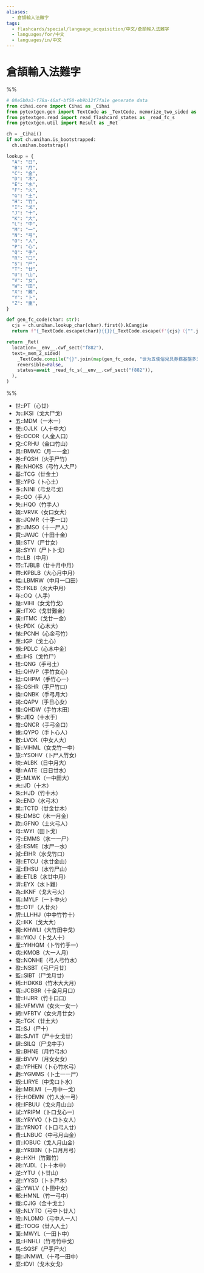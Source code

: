 ```yaml
---
aliases:
  - 倉頡輸入法難字
tags:
  - flashcards/special/language_acquisition/中文/倉頡輸入法難字
  - languages/for/中文
  - languages/in/中文
---
```


# 倉頡輸入法難字

%%

```Python
# 08e5b0a3-f78a-46af-bf50-eb9b12f7fa1e generate data
from cihai.core import Cihai as _Cihai
from pytextgen.gen import TextCode as _TextCode, memorize_two_sided as _mem_2_sided
from pytextgen.read import read_flashcard_states as _read_fc_s
from pytextgen.util import Result as _Ret

ch = _Cihai()
if not ch.unihan.is_bootstrapped:
  ch.unihan.bootstrap()

lookup = {
  "A": "日",
  "B": "月",
  "C": "金",
  "D": "木",
  "E": "水",
  "F": "火",
  "G": "土",
  "H": "竹",
  "I": "戈",
  "J": "十",
  "K": "大",
  "L": "中",
  "M": "一",
  "N": "弓",
  "O": "人",
  "P": "心",
  "Q": "手",
  "R": "口",
  "S": "尸",
  "T": "廿",
  "U": "山",
  "V": "女",
  "W": "田",
  "X": "難",
  "Y": "卜",
  "Z": "重",
}

def gen_fc_code(char: str):
  cjs = ch.unihan.lookup_char(char).first().kCangjie
  return f"{_TextCode.escape(char)}{{}}{_TextCode.escape(f'{cjs}（{"".join(lookup.get(cj, cj) for cj in cjs)}）')}"

return _Ret(
  location=__env__.cwf_sect("f882"),
  text=_mem_2_sided(
    _TextCode.compile("{}".join(map(gen_fc_code, "世为五使俗兌具券務基壟多夫失娛害家實展屬巾带帶幅幣年幾廉廣快悌應懶成扭扺抵招換揭播擊擔據數斷旅映曝更未朱染業槓款母污浸減港滬滿濟為焉無牌犮獨率産病發盈監稀窩管經網美耳聯肆股臘處虧蝦融衍視試該證費資贏身辣逆遊還郵鐵隧險難面風馬麵麼"))),
    reversible=False,
    states=await _read_fc_s(__env__.cwf_sect("f882")),
  ),
)
```

%%

<!--08e5b0a3-f78a-46af-bf50-eb9b12f7fa1e generate section="f882"--><!-- The following content is generated at 2024-01-13T10:34:44.722105+08:00. Any edits will be overridden! -->

- 世::PT（心廿） <!--SR:!2024-01-15,7,268-->
- 为::IKSI（戈大尸戈） <!--SR:!2024-01-24,16,308-->
- 五::MDM（一木一） <!--SR:!2024-01-26,18,308-->
- 使::OJLK（人十中大） <!--SR:!2024-01-22,14,308-->
- 俗::OCOR（人金人口） <!--SR:!2024-01-25,17,308-->
- 兌::CRHU（金口竹山） <!--SR:!2024-01-25,17,305-->
- 具::BMMC（月一一金） <!--SR:!2024-01-18,11,285-->
- 券::FQSH（火手尸竹） <!--SR:!2024-01-24,12,265-->
- 務::NHOKS（弓竹人大尸） <!--SR:!2024-01-26,18,305-->
- 基::TCG（廿金土） <!--SR:!2024-01-26,18,305-->
- 壟::YPG（卜心土） <!--SR:!2024-01-21,13,285-->
- 多::NINI（弓戈弓戈） <!--SR:!2024-01-16,13,293-->
- 夫::QO（手人） <!--SR:!2024-01-24,16,305-->
- 失::HQO（竹手人） <!--SR:!2024-01-21,9,265-->
- 娛::VRVK（女口女大） <!--SR:!2024-01-19,11,285-->
- 害::JQMR（十手一口） <!--SR:!2024-01-14,1,270-->
- 家::JMSO（十一尸人） <!--SR:!2024-01-14,6,245-->
- 實::JWJC（十田十金） <!--SR:!2024-01-14,1,270-->
- 展::STV（尸廿女） <!--SR:!2024-01-24,16,305-->
- 屬::SYYI（尸卜卜戈） <!--SR:!2024-01-19,11,285-->
- 巾::LB（中月） <!--SR:!2024-01-25,17,305-->
- 带::TJBLB（廿十月中月） <!--SR:!2024-01-14,1,270-->
- 帶::KPBLB（大心月中月） <!--SR:!2024-01-14,1,270-->
- 幅::LBMRW（中月一口田） <!--SR:!2024-01-25,17,305-->
- 幣::FKLB（火大中月） <!--SR:!2024-01-25,17,305-->
- 年::OQ（人手） <!--SR:!2024-01-22,14,308-->
- 幾::VIHI（女戈竹戈） <!--SR:!2024-02-05,24,274-->
- 廉::ITXC（戈廿難金） <!--SR:!2024-01-16,9,265-->
- 廣::ITMC（戈廿一金） <!--SR:!2024-01-20,13,285-->
- 快::PDK（心木大） <!--SR:!2024-01-16,12,254-->
- 悌::PCNH（心金弓竹） <!--SR:!2024-01-22,14,308-->
- 應::IGP（戈土心） <!--SR:!2024-01-17,4,310-->
- 懶::PDLC（心木中金） <!--SR:!2024-02-03,22,273-->
- 成::IHS（戈竹尸） <!--SR:!2024-02-14,33,293-->
- 扭::QNG（手弓土） <!--SR:!2024-01-14,1,270-->
- 扺::QHVP（手竹女心） <!--SR:!2024-01-14,2,225-->
- 抵::QHPM（手竹心一） <!--SR:!2024-01-17,4,310-->
- 招::QSHR（手尸竹口） <!--SR:!2024-01-26,18,305-->
- 換::QNBK（手弓月大） <!--SR:!2024-01-25,17,305-->
- 揭::QAPV（手日心女） <!--SR:!2024-01-14,7,265-->
- 播::QHDW（手竹木田） <!--SR:!2024-01-17,9,285-->
- 擊::JEQ（十水手） <!--SR:!2024-01-25,17,305-->
- 擔::QNCR（手弓金口） <!--SR:!2024-01-19,12,285-->
- 據::QYPO（手卜心人） <!--SR:!2024-01-24,16,305-->
- 數::LVOK（中女人大） <!--SR:!2024-01-25,17,305-->
- 斷::VIHML（女戈竹一中） <!--SR:!2024-01-20,12,285-->
- 旅::YSOHV（卜尸人竹女） <!--SR:!2024-01-17,10,285-->
- 映::ALBK（日中月大） <!--SR:!2024-01-17,9,285-->
- 曝::AATE（日日廿水） <!--SR:!2024-01-19,11,285-->
- 更::MLWK（一中田大） <!--SR:!2024-01-18,15,293-->
- 未::JD（十木） <!--SR:!2024-01-17,4,310-->
- 朱::HJD（竹十木） <!--SR:!2024-01-19,11,288-->
- 染::END（水弓木） <!--SR:!2024-01-18,6,245-->
- 業::TCTD（廿金廿木） <!--SR:!2024-01-20,13,283-->
- 槓::DMBC（木一月金） <!--SR:!2024-01-20,13,285-->
- 款::GFNO（土火弓人） <!--SR:!2024-01-23,15,305-->
- 母::WYI（田卜戈） <!--SR:!2024-01-24,16,308-->
- 污::EMMS（水一一尸） <!--SR:!2024-01-22,14,305-->
- 浸::ESME（水尸一水） <!--SR:!2024-01-17,4,310-->
- 減::EIHR（水戈竹口） <!--SR:!2024-01-22,14,305-->
- 港::ETCU（水廿金山） <!--SR:!2024-01-18,10,285-->
- 滬::EHSU（水竹尸山） <!--SR:!2024-01-23,11,265-->
- 滿::ETLB（水廿中月） <!--SR:!2024-01-17,14,293-->
- 濟::EYX（水卜難） <!--SR:!2024-01-17,10,285-->
- 為::IKNF（戈大弓火） <!--SR:!2024-01-23,15,308-->
- 焉::MYLF（一卜中火） <!--SR:!2024-01-19,11,288-->
- 無::OTF（人廿火） <!--SR:!2024-01-26,18,308-->
- 牌::LLHHJ（中中竹竹十） <!--SR:!2024-01-14,1,270-->
- 犮::IKK（戈大大） <!--SR:!2024-01-24,16,308-->
- 獨::KHWLI（大竹田中戈） <!--SR:!2024-01-15,8,265-->
- 率::YIOJ（卜戈人十） <!--SR:!2024-01-17,9,265-->
- 産::YHHQM（卜竹竹手一） <!--SR:!2024-01-14,1,270-->
- 病::KMOB（大一人月） <!--SR:!2024-01-23,15,308-->
- 發::NONHE（弓人弓竹水） <!--SR:!2024-01-26,18,305-->
- 盈::NSBT（弓尸月廿） <!--SR:!2024-01-21,13,285-->
- 監::SIBT（尸戈月廿） <!--SR:!2024-01-25,17,305-->
- 稀::HDKKB（竹木大大月） <!--SR:!2024-01-16,9,265-->
- 窩::JCBBR（十金月月口） <!--SR:!2024-01-25,17,305-->
- 管::HJRR（竹十口口） <!--SR:!2024-01-18,11,285-->
- 經::VFMVM（女火一女一） <!--SR:!2024-01-21,14,303-->
- 網::VFBTV（女火月廿女） <!--SR:!2024-01-20,12,285-->
- 美::TGK（廿土大） <!--SR:!2024-02-09,27,273-->
- 耳::SJ（尸十） <!--SR:!2024-01-23,15,305-->
- 聯::SJVIT（尸十女戈廿） <!--SR:!2024-01-19,11,285-->
- 肆::SILQ（尸戈中手） <!--SR:!2024-01-24,16,305-->
- 股::BHNE（月竹弓水） <!--SR:!2024-01-14,6,245-->
- 臘::BVVV（月女女女） <!--SR:!2024-01-14,1,270-->
- 處::YPHEN（卜心竹水弓） <!--SR:!2024-01-14,1,270-->
- 虧::YGMMS（卜土一一尸） <!--SR:!2024-01-23,15,305-->
- 蝦::LIRYE（中戈口卜水） <!--SR:!2024-01-14,1,270-->
- 融::MBLMI（一月中一戈） <!--SR:!2024-01-26,18,305-->
- 衍::HOEMN（竹人水一弓） <!--SR:!2024-01-22,14,305-->
- 視::IFBUU（戈火月山山） <!--SR:!2024-01-20,13,285-->
- 試::YRIPM（卜口戈心一） <!--SR:!2024-01-24,16,305-->
- 該::YRYVO（卜口卜女人） <!--SR:!2024-01-17,4,310-->
- 證::YRNOT（卜口弓人廿） <!--SR:!2024-01-26,18,305-->
- 費::LNBUC（中弓月山金） <!--SR:!2024-01-17,4,310-->
- 資::IOBUC（戈人月山金） <!--SR:!2024-01-24,16,305-->
- 贏::YRBBN（卜口月月弓） <!--SR:!2024-01-14,1,270-->
- 身::HXH（竹難竹） <!--SR:!2024-01-21,13,288-->
- 辣::YJDL（卜十木中） <!--SR:!2024-01-14,1,270-->
- 逆::YTU（卜廿山） <!--SR:!2024-01-23,15,305-->
- 遊::YYSD（卜卜尸木） <!--SR:!2024-02-03,21,285-->
- 還::YWLV（卜田中女） <!--SR:!2024-01-23,15,305-->
- 郵::HMNL（竹一弓中） <!--SR:!2024-01-17,4,310-->
- 鐵::CJIG（金十戈土） <!--SR:!2024-01-16,9,265-->
- 隧::NLYTO（弓中卜廿人） <!--SR:!2024-01-30,18,285-->
- 險::NLOMO（弓中人一人） <!--SR:!2024-01-25,17,305-->
- 難::TOOG（廿人人土） <!--SR:!2024-02-28,52,310-->
- 面::MWYL（一田卜中） <!--SR:!2024-01-19,11,285-->
- 風::HNHLI（竹弓竹中戈） <!--SR:!2024-01-15,8,265-->
- 馬::SQSF（尸手尸火） <!--SR:!2024-01-24,16,308-->
- 麵::JNMWL（十弓一田中） <!--SR:!2024-01-17,4,310-->
- 麼::IDVI（戈木女戈） <!--SR:!2024-01-31,24,274-->

<!--/08e5b0a3-f78a-46af-bf50-eb9b12f7fa1e-->
